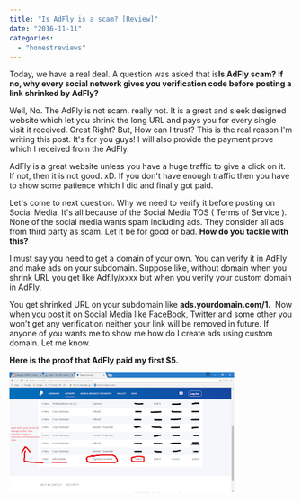 ```yaml
---
title: "Is AdFly is a scam? [Review]"
date: "2016-11-11"
categories: 
  - "honestreviews"
---
```


Today, we have a real deal. A question was asked that is**Is AdFly scam? If no, why every social network gives you verification code before posting a link shrinked by AdFly?**

Well, No. The AdFly is not scam. really not. It is a great and sleek designed website which let you shrink the long URL and pays you for every single visit it received. Great Right? But, How can I trust? This is the real reason I'm writing this post. It's for you guys! I will also provide the payment prove which I received from the AdFly.

AdFly is a great website unless you have a huge traffic to give a click on it. If not, then it is not good. xD. If you don't have enough traffic then you have to show some patience which I did and finally got paid.

Let's come to next question. Why we need to verify it before posting on Social Media. It's all because of the Social Media TOS ( Terms of Service ). None of the social media wants spam including ads. They consider all ads from third party as scam. Let it be for good or bad. **How do you tackle with this?** 

I must say you need to get a domain of your own. You can verify it in AdFly and make ads on your subdomain. Suppose like, without domain when you shrink URL you get like Adf.ly/xxxx but when you verify your custom domain in AdFly.

You get shrinked URL on your subdomain like **ads.yourdomain.com/1.**  Now when you post it on Social Media like FaceBook, Twitter and some other you won't get any verification neither your link will be removed in future. If anyone of you wants me to show me how do I create ads using custom domain. Let me know.

**Here is the proof that AdFly paid my first $5.**

[![](images/Untitled.png)](https://4.bp.blogspot.com/-l5t9nr4SaPM/WCXSRbtqu-I/AAAAAAAADjE/D08zLjGw7Es50_0PxsHlORAIaJBpmty8ACLcB/s1600/Untitled.png)
